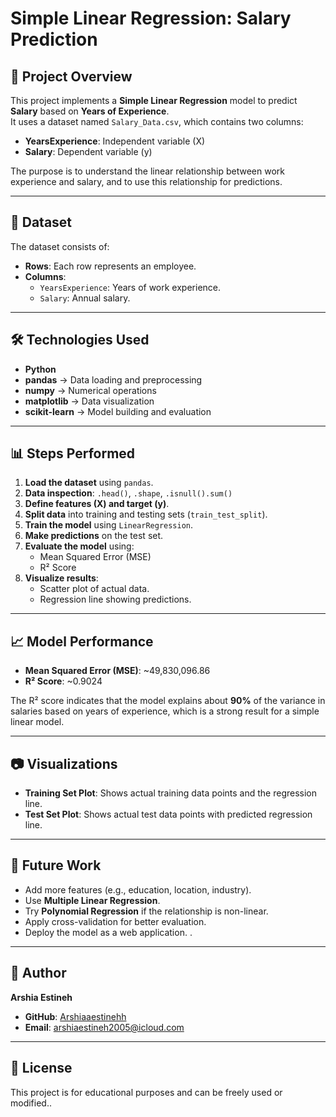 
# Simple Linear Regression: Salary Prediction

## 📌 Project Overview
This project implements a **Simple Linear Regression** model to predict **Salary** based on **Years of Experience**.  
It uses a dataset named `Salary_Data.csv`, which contains two columns:
- **YearsExperience**: Independent variable (X)
- **Salary**: Dependent variable (y)

The purpose is to understand the linear relationship between work experience and salary, and to use this relationship for predictions.

---

## 📂 Dataset
The dataset consists of:
- **Rows**: Each row represents an employee.
- **Columns**:
  - `YearsExperience`: Years of work experience.
  - `Salary`: Annual salary.

---

## 🛠️ Technologies Used
- **Python**
- **pandas** → Data loading and preprocessing
- **numpy** → Numerical operations
- **matplotlib** → Data visualization
- **scikit-learn** → Model building and evaluation

---

## 📊 Steps Performed
1. **Load the dataset** using `pandas`.
2. **Data inspection**: `.head()`, `.shape`, `.isnull().sum()`
3. **Define features (X) and target (y)**.
4. **Split data** into training and testing sets (`train_test_split`).
5. **Train the model** using `LinearRegression`.
6. **Make predictions** on the test set.
7. **Evaluate the model** using:
   - Mean Squared Error (MSE)
   - R² Score
8. **Visualize results**:
   - Scatter plot of actual data.
   - Regression line showing predictions.

---

## 📈 Model Performance
- **Mean Squared Error (MSE)**: ~49,830,096.86
- **R² Score**: ~0.9024

The R² score indicates that the model explains about **90%** of the variance in salaries based on years of experience, which is a strong result for a simple linear model.

---

## 📷 Visualizations
- **Training Set Plot**: Shows actual training data points and the regression line.
- **Test Set Plot**: Shows actual test data points with predicted regression line.

---

## 🚀 Future Work
- Add more features (e.g., education, location, industry).
- Use **Multiple Linear Regression**.
- Try **Polynomial Regression** if the relationship is non-linear.
- Apply cross-validation for better evaluation.
- Deploy the model as a web application.
.
---

## 👤 Author
**Arshia Estineh**  
- **GitHub**: [Arshiaaestinehh](https://github.com/Arshiaaestineh)  
- **Email**: [arshiaestineh2005@icloud.com](mailto:arshiaestineh2005@icloud.com)  

---

## 📄 License
This project is for educational purposes and can be freely used or modified..




